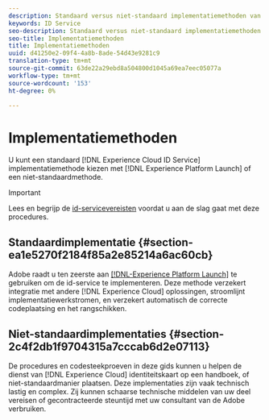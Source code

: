 ```yaml
---
description: Standaard versus niet-standaard implementatiemethoden van de Experience Cloud Identity Service.
keywords: ID Service
seo-description: Standaard versus niet-standaard implementatiemethoden van de Experience Cloud Identity Service.
seo-title: Implementatiemethoden
title: Implementatiemethoden
uuid: d41250e2-09f4-4a8b-8ade-54d43e9281c9
translation-type: tm+mt
source-git-commit: 63de22a29ebd8a504800d1045a69ea7eec05077a
workflow-type: tm+mt
source-wordcount: '153'
ht-degree: 0%

---
```



# Implementatiemethoden

U kunt een standaard [!DNL Experience Cloud ID Service] implementatiemethode kiezen met [!DNL Experience Platform Launch] of een niet-standaardmethode.

>[!IMPORTANT]
>
>Lees en begrijp de [id-servicevereisten](../reference/requirements.md) voordat u aan de slag gaat met deze procedures.

## Standaardimplementatie {#section-ea1e5270f2184f85a2e85214a6ac60cb}

Adobe raadt u ten zeerste aan [[!DNL-Experience Platform Launch]](https://docs.adobe.com/content/help/en/launch/using/implement/solutions/idservice-save.html) te gebruiken om de id-service te implementeren. Deze methode verzekert integratie met andere [!DNL Experience Cloud] oplossingen, stroomlijnt implementatiewerkstromen, en verzekert automatisch de correcte codeplaatsing en het rangschikken.

## Niet-standaardimplementaties {#section-2c4f2db1f9704315a7cccab6d2e07113}

De procedures en codesteekproeven in deze gids kunnen u helpen de dienst van [!DNL Experience Cloud] identiteitskaart op een handboek, of niet-standaardmanier plaatsen. Deze implementaties zijn vaak technisch lastig en complex. Zij kunnen schaarse technische middelen van uw deel vereisen of gecontracteerde steuntijd met uw consultant van de Adobe verbruiken.
